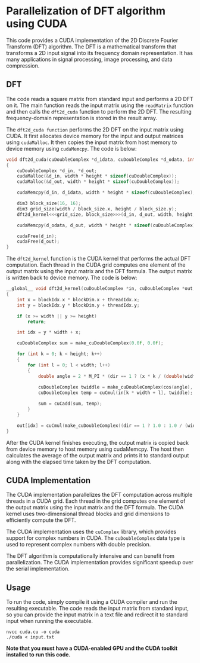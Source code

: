 # Parallelization of DFT algorithm using CUDA

This code provides a CUDA implementation of the 2D Discrete Fourier Transform (DFT) algorithm. The DFT is a mathematical transform that transforms a 2D input signal into its frequency domain representation. It has many applications in signal processing, image processing, and data compression.

## DFT
The code reads a square matrix from standard input and performs a 2D DFT on it. The main function reads the input matrix using the `readMatrix` function and then calls the `dft2d_cuda` function to perform the 2D DFT. The resulting frequency-domain representation is stored in the result array.

The `dft2d_cuda function` performs the 2D DFT on the input matrix using CUDA. It first allocates device memory for the input and output matrices using `cudaMalloc`. It then copies the input matrix from host memory to device memory using `cudaMemcpy`. The code is below:
```c
void dft2d_cuda(cuDoubleComplex *d_idata, cuDoubleComplex *d_odata, int width, int height, int dir)
{
    cuDoubleComplex *d_in, *d_out;
    cudaMalloc(&d_in, width * height * sizeof(cuDoubleComplex));
    cudaMalloc(&d_out, width * height * sizeof(cuDoubleComplex));

    cudaMemcpy(d_in, d_idata, width * height * sizeof(cuDoubleComplex), cudaMemcpyHostToDevice);

    dim3 block_size(16, 16);
    dim3 grid_size(width / block_size.x, height / block_size.y);
    dft2d_kernel<<<grid_size, block_size>>>(d_in, d_out, width, height, dir);

    cudaMemcpy(d_odata, d_out, width * height * sizeof(cuDoubleComplex), cudaMemcpyDeviceToHost);

    cudaFree(d_in);
    cudaFree(d_out);
}
```

The `dft2d_kernel` function is the CUDA kernel that performs the actual DFT computation. Each thread in the CUDA grid computes one element of the output matrix using the input matrix and the DFT formula. The output matrix is written back to device memory. The code is below:
```c
__global__ void dft2d_kernel(cuDoubleComplex *in, cuDoubleComplex *out, int width, int height, int dir)
{
    int x = blockIdx.x * blockDim.x + threadIdx.x;
    int y = blockIdx.y * blockDim.y + threadIdx.y;

    if (x >= width || y >= height)
        return;

    int idx = y * width + x;

    cuDoubleComplex sum = make_cuDoubleComplex(0.0f, 0.0f);

    for (int k = 0; k < height; k++)
    {
        for (int l = 0; l < width; l++)
        {
            double angle = 2 * M_PI * (dir == 1 ? (x * k / (double)width + y * l / (double)height) : (x * k / (double)width - y * l / (double)height));
            
            cuDoubleComplex twiddle = make_cuDoubleComplex(cos(angle), sin(angle));
            cuDoubleComplex temp = cuCmul(in[k * width + l], twiddle);

            sum = cuCadd(sum, temp);
        }
    }

    out[idx] = cuCmul(make_cuDoubleComplex((dir == 1 ? 1.0 : 1.0 / (width * height)), 0.0), sum);
}

```

After the CUDA kernel finishes executing, the output matrix is copied back from device memory to host memory using cudaMemcpy. The host then calculates the average of the output matrix and prints it to standard output along with the elapsed time taken by the DFT computation.

## CUDA Implementation
The CUDA implementation parallelizes the DFT computation across multiple threads in a CUDA grid. Each thread in the grid computes one element of the output matrix using the input matrix and the DFT formula. The CUDA kernel uses two-dimensional thread blocks and grid dimensions to efficiently compute the DFT.

The CUDA implementation uses the `cuComplex` library, which provides support for complex numbers in CUDA. The `cuDoubleComplex` data type is used to represent complex numbers with double precision.

The DFT algorithm is computationally intensive and can benefit from parallelization. The CUDA implementation provides significant speedup over the serial implementation.

## Usage

To run the code, simply compile it using a CUDA compiler and run the resulting executable. The code reads the input matrix from standard input, so you can provide the input matrix in a text file and redirect it to standard input when running the executable.

```
nvcc cuda.cu -o cuda
./cuda < input.txt
```

**Note that you must have a CUDA-enabled GPU and the CUDA toolkit installed to run this code.**